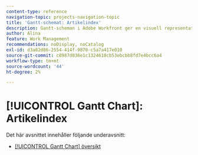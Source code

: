 ```yaml
---
content-type: reference
navigation-topic: projects-navigation-topic
title: 'Gantt-schemat: Artikelindex'
description: Gantt-scheman i Adobe Workfront ger en visuell representation av tidslinjen för en lista över uppgifter eller projekt. Hitta information om diagrammet [!UICONTROL Gantt] i följande underavsnitt.
author: Alina
feature: Work Management
recommendations: noDisplay, noCatalog
exl-id: d3a82d86-2554-414f-9878-c5a7a417e010
source-git-commit: c8987d036e1c1324618cb53ebcbb8fd7e4bcc6a4
workflow-type: tm+mt
source-wordcount: '44'
ht-degree: 2%

---
```


# [!UICONTROL Gantt Chart]: Artikelindex

<!--Audited: 08/2025-->

Det här avsnittet innehåller följande underavsnitt:

* [[!UICONTROL Gantt Chart] översikt](../../manage-work/gantt-chart/use-the-gantt-chart/gantt-chart-overview.md)

